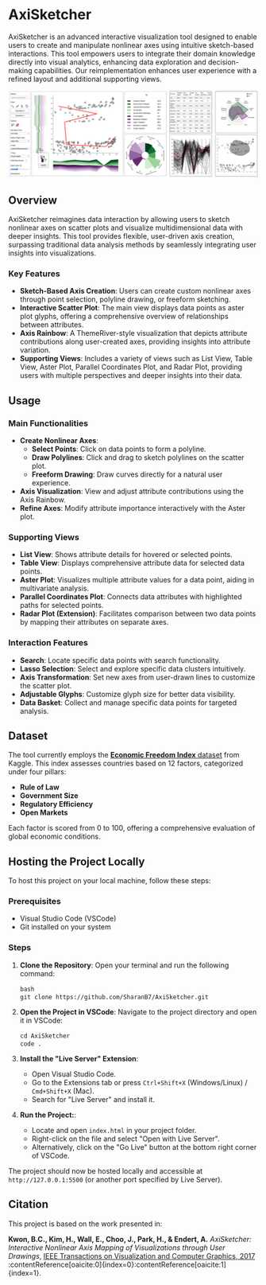 # AxiSketcher

AxiSketcher is an advanced interactive visualization tool designed to enable users to create and manipulate nonlinear axes using intuitive sketch-based interactions. This tool empowers users to integrate their domain knowledge directly into visual analytics, enhancing data exploration and decision-making capabilities. Our reimplementation enhances user experience with a refined layout and additional supporting views.

![AxiSketcher Interface](assets/axisketcher-interface.png)

## Overview

AxiSketcher reimagines data interaction by allowing users to sketch nonlinear axes on scatter plots and visualize multidimensional data with deeper insights. This tool provides flexible, user-driven axis creation, surpassing traditional data analysis methods by seamlessly integrating user insights into visualizations.

### Key Features

- **Sketch-Based Axis Creation**: Users can create custom nonlinear axes through point selection, polyline drawing, or freeform sketching.
- **Interactive Scatter Plot**: The main view displays data points as aster plot glyphs, offering a comprehensive overview of relationships between attributes.
- **Axis Rainbow**: A ThemeRiver-style visualization that depicts attribute contributions along user-created axes, providing insights into attribute variation.
- **Supporting Views**: Includes a variety of views such as List View, Table View, Aster Plot, Parallel Coordinates Plot, and Radar Plot, providing users with multiple perspectives and deeper insights into their data.

## Usage

### Main Functionalities

- **Create Nonlinear Axes**:
  - **Select Points**: Click on data points to form a polyline.
  - **Draw Polylines**: Click and drag to sketch polylines on the scatter plot.
  - **Freeform Drawing**: Draw curves directly for a natural user experience.
- **Axis Visualization**: View and adjust attribute contributions using the Axis Rainbow.
- **Refine Axes**: Modify attribute importance interactively with the Aster plot.

### Supporting Views

- **List View**: Shows attribute details for hovered or selected points.
- **Table View**: Displays comprehensive attribute data for selected data points.
- **Aster Plot**: Visualizes multiple attribute values for a data point, aiding in multivariate analysis.
- **Parallel Coordinates Plot**: Connects data attributes with highlighted paths for selected points.
- **Radar Plot (Extension)**: Facilitates comparison between two data points by mapping their attributes on separate axes.

### Interaction Features

- **Search**: Locate specific data points with search functionality.
- **Lasso Selection**: Select and explore specific data clusters intuitively.
- **Axis Transformation**: Set new axes from user-drawn lines to customize the scatter plot.
- **Adjustable Glyphs**: Customize glyph size for better data visibility.
- **Data Basket**: Collect and manage specific data points for targeted analysis.

## Dataset

The tool currently employs the [**Economic Freedom Index** dataset](https://www.kaggle.com/datasets/lewisduncan93/the-economic-freedom-index) from Kaggle. This index assesses countries based on 12 factors, categorized under four pillars:

- **Rule of Law**
- **Government Size**
- **Regulatory Efficiency**
- **Open Markets**

Each factor is scored from 0 to 100, offering a comprehensive evaluation of global economic conditions.

## Hosting the Project Locally

To host this project on your local machine, follow these steps:

### Prerequisites
- Visual Studio Code (VSCode)
- Git installed on your system

### Steps

1. **Clone the Repository**:
   Open your terminal and run the following command:
   ```
   bash
   git clone https://github.com/SharanB7/AxiSketcher.git 
   ```

2. **Open the Project in VSCode**:
   Navigate to the project directory and open it in VSCode:
   ```
   cd AxiSketcher
   code .
   ```

3. **Install the "Live Server" Extension**:
   - Open Visual Studio Code.
   - Go to the Extensions tab or press `Ctrl+Shift+X` (Windows/Linux) / `Cmd+Shift+X` (Mac).
   - Search for "Live Server" and install it.

4. **Run the Project:**:
   - Locate and open `index.html` in your project folder.
   - Right-click on the file and select "Open with Live Server".
   - Alternatively, click on the "Go Live" button at the bottom right corner of VSCode.

The project should now be hosted locally and accessible at `http://127.0.0.1:5500` (or another port specified by Live Server).

## Citation

This project is based on the work presented in:

**Kwon, B.C., Kim, H., Wall, E., Choo, J., Park, H., & Endert, A.** *AxiSketcher: Interactive Nonlinear Axis Mapping of Visualizations through User Drawings*, [IEEE Transactions on Visualization and Computer Graphics, 2017](https://cav-lab.github.io/media/papers/AxiSketcherVAST16.pdf) :contentReference[oaicite:0]{index=0}&#8203;:contentReference[oaicite:1]{index=1}.
